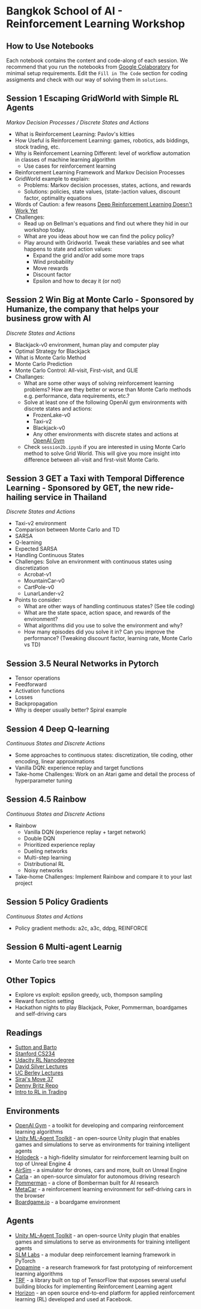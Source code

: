 # Bangkok School of AI - Reinforcement Learning Workshop

## How to Use Notebooks

Each notebook contains the content and code-along of each session. We recommend that you run the notebooks from [Google Colaboratory](https://colab.research.google.com/) for minimal setup requirements. Edit the `Fill in The Code` section for coding assigments and check with our way of solving them in `solutions`.

## Session 1 Escaping GridWorld with Simple RL Agents
*Markov Decision Processes / Discrete States and Actions*
* What is Reinforcement Learning: Pavlov's kitties
* How Useful is Reinforcement Learning: games, robotics, ads biddings, stock trading, etc.
* Why is Reinforcement Learning Different: level of workflow automation in classes of machine learning algorithm
    * Use cases for reinforcement learning 
* Reinforcement Learning Framework and Markov Decision Processes
* GridWorld example to explain:
    * Problems: Markov decision processes, states, actions, and rewards
    * Solutions: policies, state values, (state-)action values, discount factor, optimality equations
* Words of Caution: a few reasons [Deep Reinforcement Learning Doesn't Work Yet](https://www.alexirpan.com/2018/02/14/rl-hard.html)
* Challenges:
    * Read up on Bellman's equations and find out where they hid in our workshop today.
    * What are you ideas about how we can find the policy policy?
    * Play around with Gridworld. Tweak these variables and see what happens to state and action values:
        * Expand the grid and/or add some more traps
        * Wind probability
        * Move rewards
        * Discount factor
        * Epsilon and how to decay it (or not)

## Session 2 Win Big at Monte Carlo - Sponsored by Humanize, the company that helps your business grow with AI
*Discrete States and Actions*
* Blackjack-v0 environment, human play and computer play
* Optimal Strategy for Blackjack
* What is Monte Carlo Method
* Monte Carlo Prediction
* Monte Carlo Control: All-visit, First-visit, and GLIE
* Challanges:
    * What are some other ways of solving reinforcement learning problems? How are they better or worse than Monte Carlo methods e.g. performance, data requirements, etc.?
    * Solve at least one of the following OpenAI gym environments with discrete states and actions:
        * FrozenLake-v0
        * Taxi-v2
        * Blackjack-v0
        * Any other environments with discrete states and actions at [OpenAI Gym](https://github.com/openai/gym/wiki/Table-of-environments)
    * Check `session2b.ipynb` if you are interested in using Monte Carlo method to solve Grid World. This will give you more insight into difference between all-visit and first-visit Monte Carlo.

## Session 3 GET a Taxi with Temporal Difference Learning - Sponsored by GET, the new ride-hailing service in Thailand
*Discrete States and Actions*
* Taxi-v2 environment
* Comparison between Monte Carlo and TD
* SARSA
* Q-learning
* Expected SARSA
* Handling Continuous States
* Challenges: Solve an environment with continuous states using discretization
    * Acrobat-v1
    * MountainCar-v0
    * CartPole-v0
    * LunarLander-v2
* Points to consider:
    * What are other ways of handling continuous states? (See tile coding)
    * What are the state space, action space, and rewards of the environment?
    * What algorithms did you use to solve the environment and why?
    * How many episodes did you solve it in? Can you improve the performance? (Tweaking discount factor, learning rate, Monte Carlo vs TD)
    
## Session 3.5 Neural Networks in Pytorch
* Tensor operations
* Feedforward 
* Activation functions
* Losses
* Backpropagation
* Why is deeper usually better? Spiral example

## Session 4 Deep Q-learning
*Continuous States and Discrete Actions*
* Some approaches to continuous states: discretization, tile coding, other encoding, linear approximations
* Vanilla DQN: experience replay and target functions
* Take-home Challenges: Work on an Atari game and detail the process of hyperparameter tuning

## Session 4.5 Rainbow
*Continuous States and Discrete Actions*
* Rainbow
    * Vanilla DQN (experience replay + target network)
    * Double DQN
    * Prioritized experience replay
    * Dueling networks
    * Multi-step learning
    * Distributional RL
    * Noisy networks
* Take-home Challenges: Implement Rainbow and compare it to your last project

## Session 5 Policy Gradients
*Continuous States and Actions*
* Policy gradient methods: a2c, a3c, ddpg, REINFORCE

## Session 6 Multi-agent Learnig
* Monte Carlo tree search

## Other Topics
* Explore vs exploit: epsilon greedy, ucb, thompson sampling
* Reward function setting
* Hackathon nights to play Blackjack, Poker, Pommerman, boardgames and self-driving cars

## Readings
* [Sutton and Barto](http://incompleteideas.net/book/the-book-2nd.html)
* [Stanford CS234](https://web.stanford.edu/class/cs234/index.html)
* [Udacity RL Nanodegree](https://github.com/udacity/deep-reinforcement-learning)
* [David Silver Lectures](https://github.com/dalmia/David-Silver-Reinforcement-learning)
* [UC Berley Lectures](http://rail.eecs.berkeley.edu/deeprlcourse/)
* [Siraj's Move 37](https://www.theschool.ai/courses/move-37-course/)
* [Denny Britz Repo](https://github.com/dennybritz/reinforcement-learning/)
* [Intro to RL in Trading](http://www.wildml.com/2018/02/introduction-to-learning-to-trade-with-reinforcement-learning/)

## Environments
* [OpenAI Gym](https://github.com/openai/gym) - a toolkit for developing and comparing reinforcement learning algorithms
* [Unity ML-Agent Toolkit](https://github.com/Unity-Technologies/ml-agents) - an open-source Unity plugin that enables games and simulations to serve as environments for training intelligent agents
* [Holodeck](https://github.com/byu-pccl/holodeck) - a high-fidelity simulator for reinforcement learning built on top of Unreal Engine 4
* [AirSim](https://github.com/Microsoft/AirSim) - a simulator for drones, cars and more, built on Unreal Engine
* [Carla](https://github.com/carla-simulator/carla) - an open-source simulator for autonomous driving research
* [Pommerman](https://github.com/suphoff/pommerman) - a clone of Bomberman built for AI research
* [MetaCar](https://github.com/thibo73800/metacar) - a reinforcement learning environment for self-driving cars in the browser
* [Boardgame.io](https://github.com/google/boardgame.io) - a boardgame environment

## Agents
* [Unity ML-Agent Toolkit](https://github.com/Unity-Technologies/ml-agents) - an open-source Unity plugin that enables games and simulations to serve as environments for training intelligent agents
* [SLM Labs](https://github.com/kengz/SLM-Lab) - a modular deep reinforcement learning framework in PyTorch
* [Dopamine](https://github.com/google/dopamine) - a research framework for fast prototyping of reinforcement learning algorithms
* [TRF](https://github.com/deepmind/trfl/) - a library built on top of TensorFlow that exposes several useful building blocks for implementing Reinforcement Learning agent
* [Horizon](https://github.com/facebookresearch/Horizon) - an open source end-to-end platform for applied reinforcement learning (RL) developed and used at Facebook. 